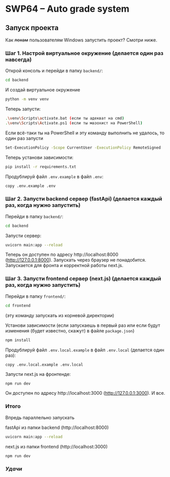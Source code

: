 # SWP64 – Auto grade system
## Запуск проекта

Как ~~лохам~~ пользователям Windows запустить проект? Смотри ниже.

### Шаг 1. Настрой виртуальное окружение (делается один раз навсегда)

Открой консоль и перейди в папку ```backend/```:

```bash
cd backend
```
И создай виртуальное окружение

```bash
python -m venv venv
```

Теперь запусти:
```bash
.\venv\Scripts\activate.bat (если ты адекват на cmd)
.\venv\Scripts\Activate.ps1 (если ты мазохист на PowerShell)
```

Если всё-таки ты на PowerShell и эту команду выполнить не удалось, то один раз запусти
```bash
Set-ExecutionPolicy -Scope CurrentUser -ExecutionPolicy RemoteSigned
```

Теперь установи зависимости:
```bash
pip install -r requirements.txt
```

Продублируй файл ```.env.example``` в файл ```.env```: 
```bash
copy .env.example .env
```


### Шаг 2. Запусти backend сервер (fastApi) (делается каждый раз, когда нужно запустить)
Перейди в папку ```backend/```:
```bash
cd backend
```

Запусти сервер:
```bash
uvicorn main:app --reload
```

Теперь он доступен по адресу http://localhost:8000 (http://127.0.0.1:8000). Запускать через браузер не понадобится. Запускается для фронта и корректной работы next.js.

### Шаг 3. Запусти frontend сервер (next.js) (делается каждый раз, когда нужно запустить)
Перейди в папку ```frontend/```:
```bash
cd frontend
```
(эту команду запускать из корневой директории)

Установи зависимости (если запускаешь в первый раз или если будут изменения (будет известно, скажут) в файле ```package.json```)
```bash
npm install
```

Продублируй файл ```.env.local.example``` в файл ```.env.local``` (делается один раз):
```
copy .env.local.example .env.local
```

Запусти next.js на фронтенде:
```bash
npm run dev
```

Он доступен по адресу http://localhost:3000 (http://127.0.0.1:3000). И все.

### Итого

Впредь параллельно запускать

fastApi из папки backend (http://localhost:8000)
```bash
uvicorn main:app --reload
```

next.js из папки frontend (http://localhost:3000)
```bash
npm run dev
```

### *Удачи*
